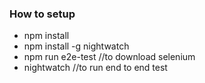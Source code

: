 ### How to setup

- npm install
- npm install -g nightwatch
- npm run e2e-test //to download selenium
- nightwatch //to run end to end test
